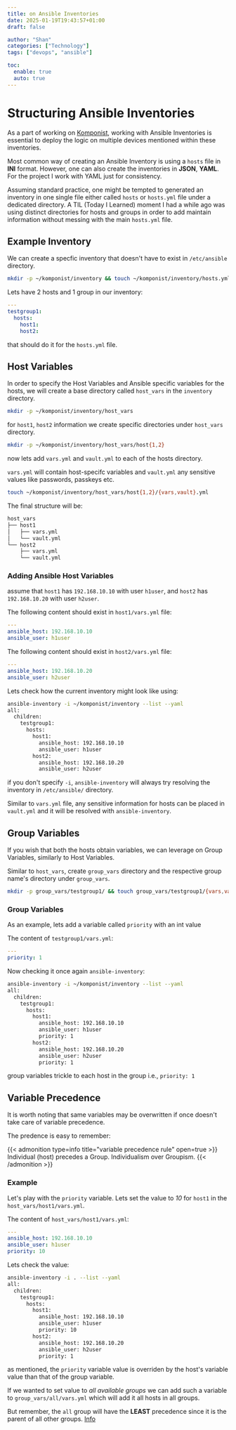 ```yaml
---
title: on Ansible Inventories
date: 2025-01-19T19:43:57+01:00
draft: false

author: "Shan"
categories: ["Technology"]
tags: ["devops", "ansible"]

toc:
  enable: true
  auto: true
---
```

<!--more-->
# Structuring Ansible Inventories

As a part of working on [Komponist][1], working with Ansible Inventories
is essential to deploy the logic on multiple devices mentioned within these
inventories.

Most common way of creating an Ansible Inventory is using a `hosts` file
in __INI__ format. However, one can also create the inventories in __JSON__,
__YAML__. For the project I work with YAML just for consistency.

Assuming standard practice, one might be tempted to generated an inventory
in one single file either called `hosts` or `hosts.yml` file under a dedicated
directory. A TIL (Today I Learned) moment I had a while ago was using distinct
directories for hosts and groups in order to add maintain information without
messing with the main `hosts.yml` file.

## Example Inventory

We can create a specfic inventory that doesn't have to exist in `/etc/ansible` directory.

```bash
mkdir -p ~/komponist/inventory && touch ~/komponist/inventory/hosts.yml
```
Lets have 2 hosts and 1 group in our inventory:

```yml
---
testgroup1:
  hosts:
    host1:
    host2:
```

that should do it for the `hosts.yml` file.

## Host Variables

In order to specify the Host Variables and Ansible specific variables for the hosts,
we will create a base directory called `host_vars` in the `inventory` directory.

```bash
mkdir -p ~/komponist/inventory/host_vars
```
for `host1`, `host2` information we create specific directories under `host_vars` directory.

```bash
mkdir -p ~/komponist/inventory/host_vars/host{1,2}
```
now lets add `vars.yml` and `vault.yml` to each of the hosts directory.

`vars.yml` will contain host-specifc variables and `vault.yml` any sensitive values like
passwords, passkeys etc.

```bash
touch ~/komponist/inventory/host_vars/host{1,2}/{vars,vault}.yml
```

The final structure will be:

```bash
host_vars
├── host1
│   ├── vars.yml
│   └── vault.yml
└── host2
    ├── vars.yml
    └── vault.yml
```

### Adding Ansible Host Variables

assume that `host1` has `192.168.10.10` with user `h1user`, and `host2` has `192.168.10.20`
with user `h2user`.

The following content should exist in `host1/vars.yml` file:

```yml
---
ansible_host: 192.168.10.10
ansible_user: h1user
```

The following content should exist in `host2/vars.yml` file:

```yml
---
ansible_host: 192.168.10.20
ansible_user: h2user
```

Lets check how the current inventory might look like using:

```bash
ansible-inventory -i ~/komponist/inventory --list --yaml
all:
  children:
    testgroup1:
      hosts:
        host1:
          ansible_host: 192.168.10.10
          ansible_user: h1user
        host2:
          ansible_host: 192.168.10.20
          ansible_user: h2user
```

if you don't specify `-i`, `ansible-inventory` will always try resolving
the inventory in `/etc/ansible/` directory.

Similar to `vars.yml` file, any sensitive information for hosts can be placed
in `vault.yml` and it will be resolved with `ansible-inventory`.


## Group Variables

If you wish that both the hosts obtain variables, we can leverage on Group Variables,
similarly to Host Variables.

Similar to `host_vars`, create `group_vars` directory and the respective group name's
directory under `group_vars`.

```bash
mkdir -p group_vars/testgroup1/ && touch group_vars/testgroup1/{vars,vault}.yml
```
### Group Variables

As an example, lets add a variable called `priority` with an int value

The content of `testgroup1/vars.yml`:

```yml
---
priority: 1
```
Now checking it once again `ansible-inventory`:

```bash
ansible-inventory -i ~/komponist/inventory --list --yaml
all:
  children:
    testgroup1:
      hosts:
        host1:
          ansible_host: 192.168.10.10
          ansible_user: h1user
          priority: 1
        host2:
          ansible_host: 192.168.10.20
          ansible_user: h2user
          priority: 1
```

group variables trickle to each host in the group i.e., `priority: 1`


## Variable Precedence

It is worth noting that same variables may be overwritten if once doesn't
take care of variable precedence.

The predence is easy to remember:

{{< admonition type=info title="variable precedence rule" open=true >}}
Individual (host) precedes a Group. Individualism over Groupism.
{{< /admonition >}}

### Example

Let's play with the `priority` variable. Lets set the value to _10_ for `host1`
in the `host_vars/host1/vars.yml`.

The content of `host_vars/host1/vars.yml`:

```yml
---
ansible_host: 192.168.10.10
ansible_user: h1user
priority: 10
```

Lets check the value:

```bash
ansible-inventory -i . --list --yaml
all:
  children:
    testgroup1:
      hosts:
        host1:
          ansible_host: 192.168.10.10
          ansible_user: h1user
          priority: 10
        host2:
          ansible_host: 192.168.10.20
          ansible_user: h2user
          priority: 1
```

as mentioned, the `priority` variable value is overriden by the host's variable value
than that of the group variable.

If we wanted to set value to _all available groups_ we can add such a variable
to `group_vars/all/vars.yml` which will add it all hosts in all groups.

But remember, the `all` group will have the __LEAST__ precedence since it is the 
parent of all other groups. [Info][2]


[1]: https://github.com/shantanoo-desai/komponist
[2]: https://docs.ansible.com/ansible/latest/inventory_guide/intro_inventory.html#how-variables-are-merged
